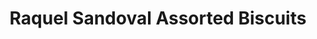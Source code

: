 ---
title: "Raquel Sandoval Assorted Biscuits"
url: /cainta/raquel-sandoval-assorted-biscuits/
shop: Bäckerei
---